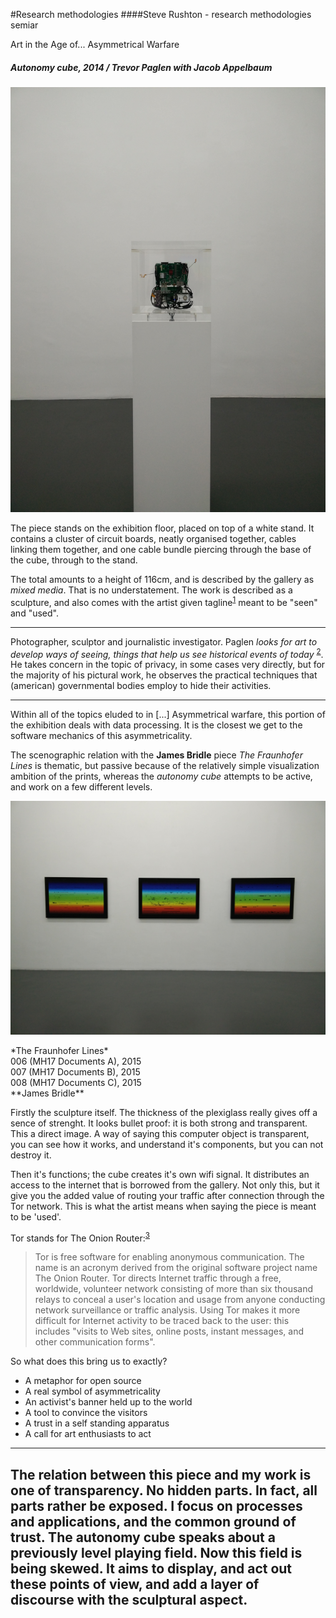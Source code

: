#Research methodologies
####Steve Rushton - research methodologies semiar

Art in the Age of... Asymmetrical Warfare

##### *Autonomy cube*, 2014 / Trevor Paglen with Jacob Appelbaum
![IMG_20150916_155837.jpg](IMG_20150916_155837.jpg)

The piece stands on the exhibition floor, placed on top of a white stand. It contains a cluster of circuit boards, neatly organised together, cables linking them together, and one cable bundle piercing through the base of the cube, through to the stand.

The total amounts to a height of 116cm, and is described by the gallery as *mixed media*. That is no understatement. The work is described as a sculpture, and also comes with the artist given tagline<sup>[1]</sup> meant to be "seen" and "used".

---

Photographer, sculptor and journalistic investigator. Paglen *looks for art to develop ways of seeing, things that help us see historical events of today* <sup>[2]</sup>. He takes concern in the topic of privacy, in some cases very directly, but for the majority of his pictural work, he observes the practical techniques that (american) governmental bodies employ to hide their activities.

---

Within all of the topics eluded to in [...] Asymmetrical warfare, this portion of the exhibition deals with data processing. It is the closest we get to the software mechanics of this asymmetricality.

The scenographic relation with the **James Bridle** piece *The Fraunhofer Lines* is thematic, but passive because of the relatively simple visualization ambition of the prints, whereas the *autonomy cube* attempts to be active, and work on a few different levels.

![IMG_20150916_155902.jpg](IMG_20150916_155902.jpg)
<figcaption>*The Fraunhofer Lines* <br>006 (MH17 Documents A), 2015 <br> 007 (MH17 Documents B), 2015 <br> 008 (MH17 Documents C), 2015 <br>**James Bridle**</figcation>

Firstly the sculpture itself. The thickness of the plexiglass really gives off a sence of strenght. It looks bullet proof: it is both strong and transparent. This a direct image. A way of saying this computer object is transparent, you can see how it works, and understand it's components, but you can not destroy it.

Then it's functions; the cube creates it's own wifi signal. It distributes an access to the internet that is borrowed from the gallery. Not only this, but it give you the added value of routing your traffic after connection through the Tor network. This is what the artist means when saying the piece is meant to be 'used'.

Tor stands for The Onion Router:<sup>[3]</sup>
> Tor is free software for enabling anonymous communication. The name is an acronym derived from the original software project name The Onion Router. Tor directs Internet traffic through a free, worldwide, volunteer network consisting of more than six thousand relays to conceal a user's location and usage from anyone conducting network surveillance or traffic analysis. Using Tor makes it more difficult for Internet activity to be traced back to the user: this includes "visits to Web sites, online posts, instant messages, and other communication forms".

So what does this bring us to exactly?
- A metaphor for open source
- A real symbol of asymmetricality
- An activist's banner held up to the world
- A tool to convince the visitors
- A trust in a self standing apparatus
- A call for art enthusiasts to act

---

The relation between this piece and my work is one of transparency. No hidden parts. In fact, all parts rather be exposed. I focus on processes and applications, and the common ground of trust. The autonomy cube speaks about a previously level playing field. Now this field is being skewed. It aims to display, and act out these points of view, and add a layer of discourse with the sculptural aspect.
---

[1]: http://www.paglen.com/index.php?l=work&s=cube&i=5 "Artist website"
[2]: https://www.youtube.com/watch?v=SDxue3jGAug "transmediale 2014 keynote: Art as Evidence "
[3]: https://en.wikipedia.org/wiki/Tor_%28anonymity_network%29 "Tor Anonymity Network - Wikipedia"
